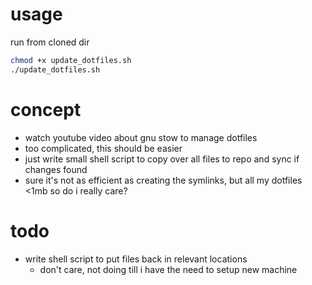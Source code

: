 # usage
run from cloned dir
```bash
chmod +x update_dotfiles.sh
./update_dotfiles.sh
```

# concept
- watch youtube video about gnu stow to manage dotfiles
- too complicated, this should be easier
- just write small shell script to copy over all files to repo and sync if changes found
- sure it's not as efficient as creating the symlinks, but all my dotfiles <1mb so do i really care?

# todo
- write shell script to put files back in relevant locations
  - don't care, not doing till i have the need to setup new machine
